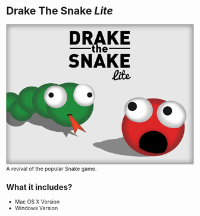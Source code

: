 # Drake The Snake *Lite*
![Drake The Snake (Lite)](https://raw.githubusercontent.com/josephmilla/Drake-The-Snake-Lite/master/splash.png)
A revival of the popular Snake game.

## What it includes?
- Mac OS X Version
- Windows Version
